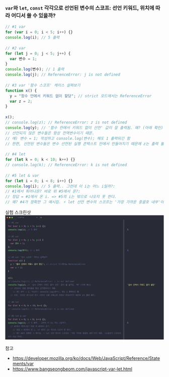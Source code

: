 ### `var`와 `let`, `const` 각각으로 선언된 변수의 스코프: 선언 키워드, 위치에 따라 어디서 쓸 수 있을까?

```js
// #1 var
for (var i = 0; i < 5; i++) {}
console.log(i); // 5 출력

// #2 var
for (let j = 0; j < 5; j++) {
  var 변수 = 1;
}
console.log(변수); // 1 출력
console.log(j); // ReferenceError: j is not defined

// #3 var '함수 스코프' 케이스 살펴보기
function x() {
  y = "함수 안에서 키워드 없이 할당"; // strict 모드에서는 ReferenceError
  var z = 2;
}

x();
// console.log(z); // ReferenceError: z is not defined
console.log(y); // '함수 안에서 키워드 없이 선언' 값이 잘 출력됨. 왜? (아래 확인)
// 선언되지 않은 변수들은 항상 전역변수이기 때문.
// 예) 변수 = 1; 작성하고 console.log(변수); 해도 1 출력되긴 함
// 한편, 선언된 변수들은 변수 선언된 실행 콘텍스트 안에서 만들어지기 때문에 z는 출력 불가.

// #4 let
for (let k = 0; k < 10; k++) {}
// console.log(k); // ReferenceError: k is not defined

// #5 let & var
for (let i = 0; i < 8; i++) {}
console.log(i); // 5 출력.. 그런데 이 i는 어느 i일까?:
// #1에서 튀어나온? 바로 위 #5에서 온?:
// 정답 = #1에서 온 i. => #5의 i는 밖으로 나오지 못 한다.
// 왜? #4가 정확한 그 예시임. ⚡ let 선언 변수의 스코프는 '가장 가까운 중괄호 내부'이기 때문. (소괄호가 스코프라서가 아님 주의)
```

실험 스크린샷
![변수_var_let_scope](/assets/변수_var_let_scope.png)

참고

- https://developer.mozilla.org/ko/docs/Web/JavaScript/Reference/Statements/var
- https://www.bangseongbeom.com/javascript-var-let.html
